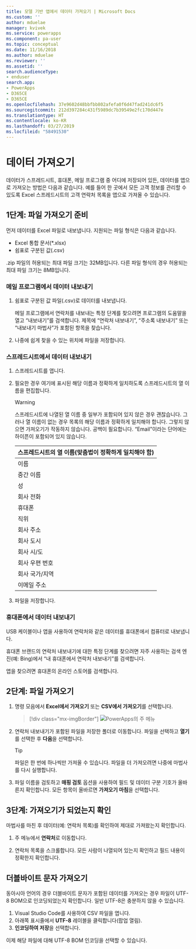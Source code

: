 ```yaml
---
title: 모델 기반 앱에서 데이터 가져오기 | Microsoft Docs
ms.custom: ''
author: mduelae
manager: kvivek
ms.service: powerapps
ms.component: pa-user
ms.topic: conceptual
ms.date: 11/16/2018
ms.author: mduelae
ms.reviewer: ''
ms.assetid: ''
search.audienceType:
- enduser
search.app:
- PowerApps
- D365CE
- D365CE
ms.openlocfilehash: 37e9602d48bbfbb802afefa0f6d47fad241dc6f5
ms.sourcegitcommit: 212d397284c431f5989dc7b39549e2fc170d447e
ms.translationtype: HT
ms.contentlocale: ko-KR
ms.lasthandoff: 03/27/2019
ms.locfileid: "58491530"
---
```

# <a name="import-data"></a>데이터 가져오기

데이터가 스프레드시트, 휴대폰, 메일 프로그램 중 어디에 저장되어 있든, 데이터를 앱으로 가져오는 방법은 다음과 같습니다. 예를 들어 한 곳에서 모든 고객 정보를 관리할 수 있도록 Excel 스프레드시트의 고객 연락처 목록을 앱으로 가져올 수 있습니다.
  
## <a name="step-1-get-your-import-file-ready"></a>1단계: 파일 가져오기 준비  
먼저 데이터를 Excel 파일로 내보냅니다. 지원되는 파일 형식은 다음과 같습니다.
 - Excel 통합 문서(*.xlsx)
 - 쉼표로 구분된 값(.csv)
  
.zip 파일의 허용되는 최대 파일 크기는 32MB입니다. 다른 파일 형식의 경우 허용되는 최대 파일 크기는 8MB입니다.  
  
### <a name="export-data-from-an-email-program"></a>메일 프로그램에서 데이터 내보내기  
  
1.  쉼표로 구분된 값 파일(.csv)로 데이터를 내보냅니다.  
  
     메일 프로그램에서 연락처를 내보내는 특정 단계를 찾으려면 프로그램의 도움말을 열고 “내보내기”를 검색합니다. 제목에 “연락처 내보내기”, “주소록 내보내기” 또는 “내보내기 마법사”가 포함된 항목을 찾습니다.  
  
2.  나중에 쉽게 찾을 수 있는 위치에 파일을 저장합니다.  
  
### <a name="export-data-from-a-spreadsheet"></a>스프레드시트에서 데이터 내보내기  
  
1.  스프레드시트를 엽니다.  
  
2.  필요한 경우 여기에 표시된 해당 이름과 정확하게 일치하도록 스프레드시트의 열 이름을 편집합니다.  
  
    > [!WARNING]
    > 스프레드시트에 나열된 열 이름 중 일부가 포함되어 있지 않은 경우 괜찮습니다. 그러나 열 이름이 없는 경우 목록의 해당 이름과 정확하게 일치해야 합니다. 그렇지 않으면 가져오기가 작동하지 않습니다. 공백이 필요합니다. “Email”이라는 단어에는 하이픈이 포함되어 있지 않습니다.  

    |**스프레드시트의 열 이름(맞춤법이 정확하게 일치해야 함)**|
    |---------|
    |이름|  
    |중간 이름|  
    |성|  
    |회사 전화|  
    |휴대폰|  
    |직위|  
    |회사 주소|  
    |회사 도시|  
    |회사 시/도|  
    |회사 우편 번호|  
    |회사 국가/지역|  
    |이메일 주소|  
  
3.  파일을 저장합니다.  
  
### <a name="export-data-from-your-phone"></a>휴대폰에서 데이터 내보내기  

USB 케이블이나 앱을 사용하여 연락처와 같은 데이터를 휴대폰에서 컴퓨터로 내보냅니다.
  
휴대폰 브랜드의 연락처 내보내기에 대한 특정 단계를 찾으려면 자주 사용하는 검색 엔진(예: Bing)에서 “내 휴대폰에서 연락처 내보내기”를 검색합니다.  
  
앱을 찾으려면 휴대폰의 온라인 스토어를 검색합니다.  
  
## <a name="step-2-import-the-file"></a>2단계: 파일 가져오기 
  
1. 명령 모음에서 **Excel에서 가져오기** 또는 **CSV에서 가져오기**를 선택합니다.

   > [!div class="mx-imgBorder"]
   > ![PowerApps의 주 메뉴](media/import.png "PowerApps의 주 메뉴")
  
2. 연락처 내보내기가 포함된 파일을 저장한 폴더로 이동합니다. 파일을 선택하고 **열기**를 선택한 후 **다음**을 선택합니다.  
  
   > [!TIP]
   > 파일은 한 번에 하나씩만 가져올 수 있습니다. 파일을 더 가져오려면 나중에 마법사를 다시 실행합니다.
   
3. 파일 이름을 검토하고 **매핑 검토** 옵션을 사용하여 필드 및 데이터 구분 기호가 올바른지 확인합니다. 모든 항목이 올바르면 **가져오기 마침**을 선택합니다.  
 
## <a name="step-3-check-that-the-import-is-successful"></a>3단계: 가져오기가 되었는지 확인

마법사를 마친 후 데이터(예: 연락처 목록)를 확인하여 제대로 가져왔는지 확인합니다.  
  
1. 주 메뉴에서 **연락처**로 이동합니다.
  
2. 연락처 목록을 스크롤합니다. 모든 사람이 나열되어 있는지 확인하고 필드 내용이 정확한지 확인합니다.

## <a name="import-double-byte-characters"></a>더블바이트 문자 가져오기 

동아시아 언어의 경우 더블바이트 문자가 포함된 데이터를 가져오는 경우 파일이 UTF-8 BOM으로 인코딩되었는지 확인합니다. 일반 UTF-8은 충분하지 않을 수 있습니다.

1. Visual Studio Code를 사용하여 CSV 파일을 엽니다.
2. 아래쪽 표시줄에서 **UTF-8** 레이블을 클릭합니다(팝업 열림). 
3. **인코딩하여 저장**을 선택합니다. 

이제 해당 파일에 대해 UTF-8 BOM 인코딩을 선택할 수 있습니다.

